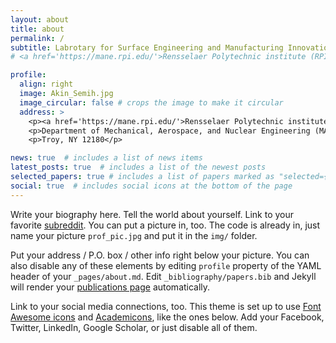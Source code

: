 ```yaml
---
layout: about
title: about
permalink: /
subtitle: Labrotary for Surface Engineering and Manufacturing Innovation (SEMI)
# <a href='https://mane.rpi.edu/'>Rensselaer Polytechnic institute (RPI)</a>. Troy. NY, 12180

profile:
  align: right
  image: Akin_Semih.jpg
  image_circular: false # crops the image to make it circular
  address: >
    <p><a href='https://mane.rpi.edu/'>Rensselaer Polytechnic institute (RPI)</a></p>
    <p>Department of Mechanical, Aerospace, and Nuclear Engineering (MANE)</p>
    <p>Troy, NY 12180</p>

news: true  # includes a list of news items
latest_posts: true  # includes a list of the newest posts
selected_papers: true # includes a list of papers marked as "selected={true}"
social: true  # includes social icons at the bottom of the page
---
```


Write your biography here. Tell the world about yourself. Link to your favorite [subreddit](http://reddit.com). You can put a picture in, too. The code is already in, just name your picture `prof_pic.jpg` and put it in the `img/` folder.

Put your address / P.O. box / other info right below your picture. You can also disable any of these elements by editing `profile` property of the YAML header of your `_pages/about.md`. Edit `_bibliography/papers.bib` and Jekyll will render your [publications page](/al-folio/publications/) automatically.

Link to your social media connections, too. This theme is set up to use [Font Awesome icons](http://fortawesome.github.io/Font-Awesome/) and [Academicons](https://jpswalsh.github.io/academicons/), like the ones below. Add your Facebook, Twitter, LinkedIn, Google Scholar, or just disable all of them.
